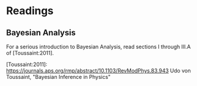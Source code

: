 Readings
========

## Bayesian Analysis

For a serious introduction to Bayesian Analysis, read sections I through III.A of
[Toussaint:2011].

[Toussaint:2011]: <https://journals.aps.org/rmp/abstract/10.1103/RevModPhys.83.943> Udo von Toussaint, "Bayesian Inference in Physics"
